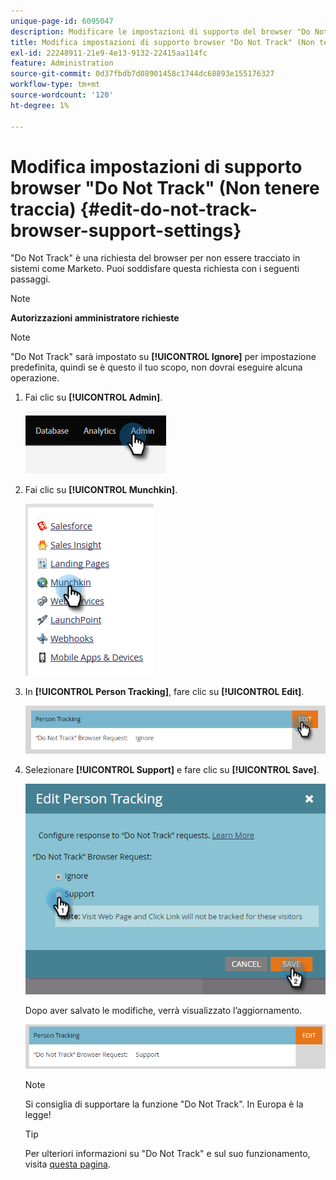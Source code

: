 ```yaml
---
unique-page-id: 6095047
description: Modificare le impostazioni di supporto del browser "Do Not Track" (Non tenere traccia) - Documentazione di Marketo - Documentazione del prodotto
title: Modifica impostazioni di supporto browser "Do Not Track" (Non tenere traccia)
exl-id: 22248911-21e9-4e13-9132-22415aa114fc
feature: Administration
source-git-commit: 0d37fbdb7d08901458c1744dc68893e155176327
workflow-type: tm+mt
source-wordcount: '120'
ht-degree: 1%

---
```


# Modifica impostazioni di supporto browser &quot;Do Not Track&quot; (Non tenere traccia) {#edit-do-not-track-browser-support-settings}

&quot;Do Not Track&quot; è una richiesta del browser per non essere tracciato in sistemi come Marketo. Puoi soddisfare questa richiesta con i seguenti passaggi.

>[!NOTE]
>
>**Autorizzazioni amministratore richieste**

>[!NOTE]
>
>&quot;Do Not Track&quot; sarà impostato su **[!UICONTROL Ignore]** per impostazione predefinita, quindi se è questo il tuo scopo, non dovrai eseguire alcuna operazione.

1. Fai clic su **[!UICONTROL Admin]**.

   ![](assets/edit-do-not-track-browser-support-settings-1.png)

1. Fai clic su **[!UICONTROL Munchkin]**.

   ![](assets/edit-do-not-track-browser-support-settings-2.png)

1. In **[!UICONTROL Person Tracking]**, fare clic su **[!UICONTROL Edit]**.

   ![](assets/edit-do-not-track-browser-support-settings-3.png)

1. Selezionare **[!UICONTROL Support]** e fare clic su **[!UICONTROL Save]**.

   ![](assets/edit-do-not-track-browser-support-settings-4.png)

   Dopo aver salvato le modifiche, verrà visualizzato l’aggiornamento.

   ![](assets/edit-do-not-track-browser-support-settings-5.png)

   >[!NOTE]
   >
   >Si consiglia di supportare la funzione &quot;Do Not Track&quot;. In Europa è la legge!

   >[!TIP]
   >
   >Per ulteriori informazioni su &quot;Do Not Track&quot; e sul suo funzionamento, visita [questa pagina](https://en.wikipedia.org/wiki/Do_Not_Track).
